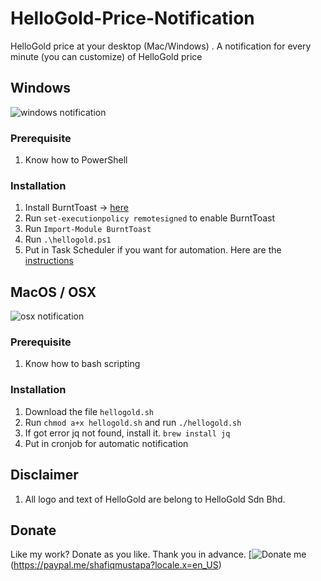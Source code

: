 # HelloGold-Price-Notification
HelloGold price at your desktop (Mac/Windows) . A notification for every minute (you can customize) of HelloGold price

## Windows
![windows notification](https://image.prntscr.com/image/EuWI_ltxSjSNcEatbTDuIw.png)


### Prerequisite
1. Know how to PowerShell

### Installation
1. Install BurntToast -> [here](https://github.com/Windos/BurntToast)
2. Run ``set-executionpolicy remotesigned`` to enable BurntToast
3. Run ``Import-Module BurntToast``
4. Run ``.\hellogold.ps1``
5. Put in Task Scheduler if you want for automation. Here are the [instructions](https://community.spiceworks.com/how_to/17736-run-powershell-scripts-from-task-scheduler)

## MacOS / OSX
![osx notification](https://i.imgur.com/ge9FOUp.png)

### Prerequisite
1. Know how to bash scripting

### Installation
1. Download the file ``hellogold.sh``
2. Run ``chmod a+x hellogold.sh`` and run ``./hellogold.sh``
3. If got error jq not found, install it. ``brew install jq``
4. Put in cronjob for automatic notification

## Disclaimer
1. All logo and text of HelloGold are belong to HelloGold Sdn Bhd.

## Donate
Like my work? Donate as you like. Thank you in advance. [![Donate me](https://www.paypalobjects.com/webstatic/en_US/i/buttons/PP_logo_h_150x38.png)(https://paypal.me/shafiqmustapa?locale.x=en_US)
